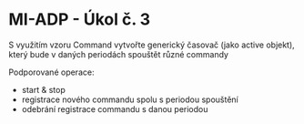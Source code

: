 # MI-ADP - Úkol č. 3 #

S využitím vzoru Command vytvořte generický časovač (jako active objekt), který bude v daných periodách spouštět různé commandy

Podporované operace:
* start & stop
* registrace nového commandu spolu s periodou spouštění
* odebrání registrace commandu s danou periodou
